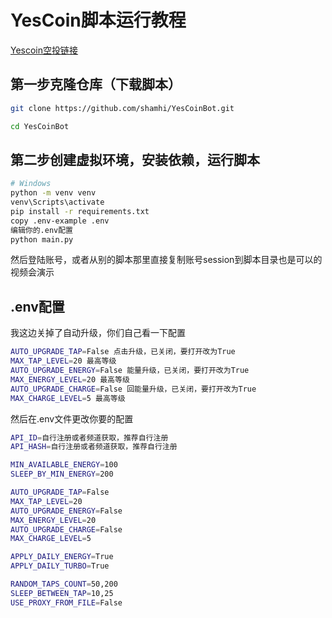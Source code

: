 # YesCoin脚本运行教程

[Yescoin空投链接](https://t.me/theYescoin_bot/Yescoin?startapp=YDNl0h)

## 第一步克隆仓库（下载脚本）
```bash
git clone https://github.com/shamhi/YesCoinBot.git 

cd YesCoinBot
```

## 第二步创建虚拟环境，安装依赖，运行脚本
```bash
# Windows
python -m venv venv
venv\Scripts\activate
pip install -r requirements.txt
copy .env-example .env
编辑你的.env配置
python main.py
```
然后登陆账号，或者从别的脚本那里直接复制账号session到脚本目录也是可以的
视频会演示


## .env配置
我这边关掉了自动升级，你们自己看一下配置
```bash
AUTO_UPGRADE_TAP=False 点击升级，已关闭，要打开改为True
MAX_TAP_LEVEL=20 最高等级
AUTO_UPGRADE_ENERGY=False 能量升级，已关闭，要打开改为True
MAX_ENERGY_LEVEL=20 最高等级
AUTO_UPGRADE_CHARGE=False 回能量升级，已关闭，要打开改为True
MAX_CHARGE_LEVEL=5 最高等级
```
然后在.env文件更改你要的配置
```bash
API_ID=自行注册或者频道获取，推荐自行注册
API_HASH=自行注册或者频道获取，推荐自行注册

MIN_AVAILABLE_ENERGY=100
SLEEP_BY_MIN_ENERGY=200

AUTO_UPGRADE_TAP=False
MAX_TAP_LEVEL=20
AUTO_UPGRADE_ENERGY=False
MAX_ENERGY_LEVEL=20
AUTO_UPGRADE_CHARGE=False
MAX_CHARGE_LEVEL=5

APPLY_DAILY_ENERGY=True
APPLY_DAILY_TURBO=True

RANDOM_TAPS_COUNT=50,200
SLEEP_BETWEEN_TAP=10,25
USE_PROXY_FROM_FILE=False
```

